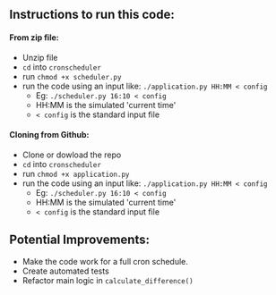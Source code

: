 ## Instructions to run this code:
#### From zip file:
* Unzip file
* `cd` into `cronscheduler`  
* run `chmod +x scheduler.py`
* run the code using an input like: `./application.py HH:MM < config`
    * Eg: `​./scheduler.py 16:10 < config`
    * HH:MM is the simulated 'current time'
    * `< config` is the standard input file

#### Cloning from Github:

* Clone or dowload the repo
* `cd` into `cronscheduler`  
* run `chmod +x application.py`
* run the code using an input like: `./application.py HH:MM < config`
    * Eg: `​./scheduler.py 16:10 < config`
    * HH:MM is the simulated 'current time'
    * `< config` is the standard input file


## Potential Improvements:

* Make the code work for a full cron schedule.
* Create automated tests
* Refactor main logic in `calculate_difference()`    